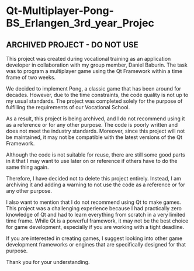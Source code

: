 # Qt-Multiplayer-Pong-BS_Erlangen_3rd_year_Projec
## ARCHIVED PROJECT - DO NOT USE
This project was created during vocational training as an application developer in collaboration with my group member, Daniel Baburin. The task was to program a multiplayer game using the Qt Framework within a time frame of two weeks.

We decided to implement Pong, a classic game that has been around for decades. However, due to the time constraints, the code quality is not up to my usual standards. The project was completed solely for the purpose of fulfilling the requirements of our Vocational School.

As a result, this project is being archived, and I do not recommend using it as a reference or for any other purpose. The code is poorly written and does not meet the industry standards. Moreover, since this project will not be maintained, it may not be compatible with the latest versions of the Qt Framework.

Although the code is not suitable for reuse, there are still some good parts in it that I may want to use later on or reference if others have to do the same thing again.

Therefore, I have decided not to delete this project entirely. Instead, I am archiving it and adding a warning to not use the code as a reference or for any other purpose.

I also want to mention that I do not recommend using Qt to make games. This project was a challenging experience because I had practically zero knowledge of Qt and had to learn everything from scratch in a very limited time frame. While Qt is a powerful framework, it may not be the best choice for game development, especially if you are working with a tight deadline.

If you are interested in creating games, I suggest looking into other game development frameworks or engines that are specifically designed for that purpose.

Thank you for your understanding.
